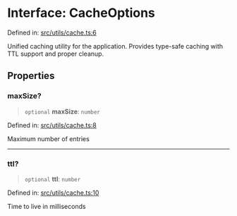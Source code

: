 # Interface: CacheOptions

Defined in: [src/utils/cache.ts:6](https://github.com/Nick2bad4u/Uptime-Watcher/blob/2a45eeb1723f8f7089001af2c92aa07d82dfe7e4/src/utils/cache.ts#L6)

Unified caching utility for the application.
Provides type-safe caching with TTL support and proper cleanup.

## Properties

### maxSize?

> `optional` **maxSize**: `number`

Defined in: [src/utils/cache.ts:8](https://github.com/Nick2bad4u/Uptime-Watcher/blob/2a45eeb1723f8f7089001af2c92aa07d82dfe7e4/src/utils/cache.ts#L8)

Maximum number of entries

***

### ttl?

> `optional` **ttl**: `number`

Defined in: [src/utils/cache.ts:10](https://github.com/Nick2bad4u/Uptime-Watcher/blob/2a45eeb1723f8f7089001af2c92aa07d82dfe7e4/src/utils/cache.ts#L10)

Time to live in milliseconds
